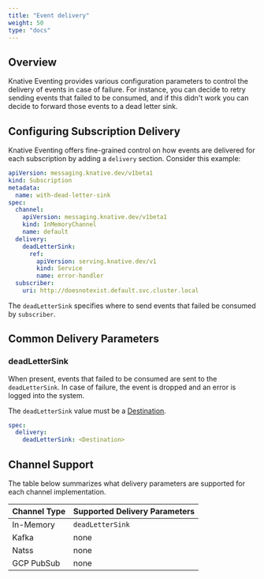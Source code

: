 ```yaml
---
title: "Event delivery"
weight: 50
type: "docs"
---
```


## Overview

Knative Eventing provides various configuration parameters to control the delivery
of events in case of failure. For instance, you can decide to retry sending events
that failed to be consumed, and if this didn't work you can decide to forward those
events to a dead letter sink.

## Configuring Subscription Delivery

Knative Eventing offers fine-grained control on how events are delivered for each subscription by adding a `delivery` section. Consider this example:

```yaml
apiVersion: messaging.knative.dev/v1beta1
kind: Subscription
metadata:
  name: with-dead-letter-sink
spec:
  channel:
    apiVersion: messaging.knative.dev/v1beta1
    kind: InMemoryChannel
    name: default
  delivery:
    deadLetterSink:
      ref:
        apiVersion: serving.knative.dev/v1
        kind: Service
        name: error-handler
  subscriber:
    uri: http://doesnotexist.default.svc.cluster.local
```

The `deadLetterSink` specifies where to send events that failed be consumed by `subscriber`.

## Common Delivery Parameters

### deadLetterSink

When present, events that failed to be consumed are sent to the `deadLetterSink`.
In case of failure, the event is dropped and an error is logged into the system.

The `deadLetterSink` value must be a [Destination](https://pkg.go.dev/knative.dev/pkg/apis/duck/v1#Destination).

```yaml
spec:
  delivery:
    deadLetterSink: <Destination>
```

## Channel Support

The table below summarizes what delivery parameters are supported for each channel implementation.

| Channel Type | Supported Delivery Parameters |
| - | - |
| In-Memory | `deadLetterSink` |
| Kafka | none |
| Natss | none |
| GCP PubSub | none |
